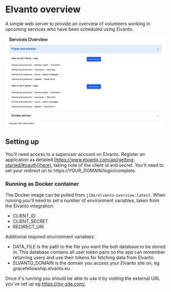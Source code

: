 # Elvanto overview

A simple web server to provide an overview of volunteers working in upcoming
services who have been scheduled using Elvanto.

![preview](preview.png)

## Setting up
You'll need access to a superuser account on Elvanto. Register an application as
detailed [https://www.elvanto.com/api/getting-started/#oauth](here), taking note
of the client id and secret. You'll need to set your redirect uri to
https://YOUR_DOMAIN/login/complete.

### Running as Docker container
The Docker image can be pulled from `j18e/elvanto-overview:latest`. When running
you'll need to set a number of environment variables, taken from the Elvanto
integration:
- CLIENT_ID
- CLIENT_SECRET
- REDIRECT_URI

Additional required environment variables:
- DATA_FILE is the path to the file you want the bolt database to be stored in.
  This database contains all user token pairs so the app can remember returning
  users and use their tokens for fetching data from Elvanto.
- ELVANTO_DOMAIN is the domain you access your Elvanto site on, eg
  gracefellowship.elvanto.eu.

Once it's running you should be able to use it by visiting the external URL
you've set up eg https://my-site.com/.
